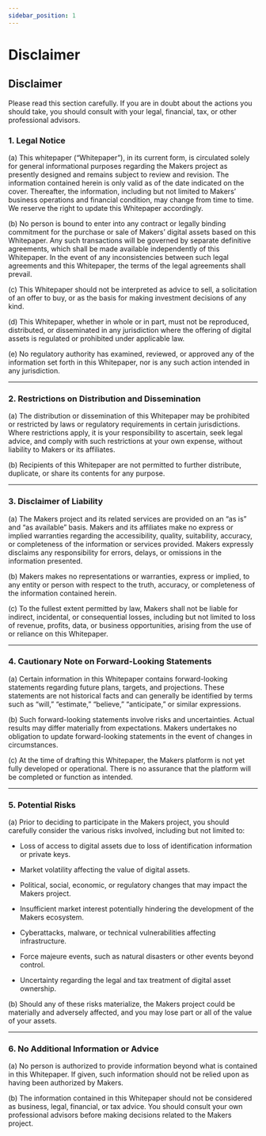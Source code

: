 ```yaml
---
sidebar_position: 1
---
```


# Disclaimer


## Disclaimer

Please read this section carefully. If you are in doubt about the actions you should take, you should consult with your legal, financial, tax, or other professional advisors.

### 1. Legal Notice

(a) This whitepaper (“Whitepaper”), in its current form, is circulated solely for general informational purposes regarding the Makers project as presently designed and remains subject to review and revision. The information contained herein is only valid as of the date indicated on the cover. Thereafter, the information, including but not limited to Makers’ business operations and financial condition, may change from time to time. We reserve the right to update this Whitepaper accordingly.

(b) No person is bound to enter into any contract or legally binding commitment for the purchase or sale of Makers’ digital assets based on this Whitepaper. Any such transactions will be governed by separate definitive agreements, which shall be made available independently of this Whitepaper. In the event of any inconsistencies between such legal agreements and this Whitepaper, the terms of the legal agreements shall prevail.

(c) This Whitepaper should not be interpreted as advice to sell, a solicitation of an offer to buy, or as the basis for making investment decisions of any kind.

(d) This Whitepaper, whether in whole or in part, must not be reproduced, distributed, or disseminated in any jurisdiction where the offering of digital assets is regulated or prohibited under applicable law.

(e) No regulatory authority has examined, reviewed, or approved any of the information set forth in this Whitepaper, nor is any such action intended in any jurisdiction.

----------

### 2. Restrictions on Distribution and Dissemination

(a) The distribution or dissemination of this Whitepaper may be prohibited or restricted by laws or regulatory requirements in certain jurisdictions. Where restrictions apply, it is your responsibility to ascertain, seek legal advice, and comply with such restrictions at your own expense, without liability to Makers or its affiliates.

(b) Recipients of this Whitepaper are not permitted to further distribute, duplicate, or share its contents for any purpose.

----------

### 3. Disclaimer of Liability

(a) The Makers project and its related services are provided on an “as is” and “as available” basis. Makers and its affiliates make no express or implied warranties regarding the accessibility, quality, suitability, accuracy, or completeness of the information or services provided. Makers expressly disclaims any responsibility for errors, delays, or omissions in the information presented.

(b) Makers makes no representations or warranties, express or implied, to any entity or person with respect to the truth, accuracy, or completeness of the information contained herein.

(c) To the fullest extent permitted by law, Makers shall not be liable for indirect, incidental, or consequential losses, including but not limited to loss of revenue, profits, data, or business opportunities, arising from the use of or reliance on this Whitepaper.

----------

### 4. Cautionary Note on Forward-Looking Statements

(a) Certain information in this Whitepaper contains forward-looking statements regarding future plans, targets, and projections. These statements are not historical facts and can generally be identified by terms such as “will,” “estimate,” “believe,” “anticipate,” or similar expressions.

(b) Such forward-looking statements involve risks and uncertainties. Actual results may differ materially from expectations. Makers undertakes no obligation to update forward-looking statements in the event of changes in circumstances.

(c) At the time of drafting this Whitepaper, the Makers platform is not yet fully developed or operational. There is no assurance that the platform will be completed or function as intended.

----------

### 5. Potential Risks

(a) Prior to deciding to participate in the Makers project, you should carefully consider the various risks involved, including but not limited to:

-   Loss of access to digital assets due to loss of identification information or private keys.
    
-   Market volatility affecting the value of digital assets.
    
-   Political, social, economic, or regulatory changes that may impact the Makers project.
    
-   Insufficient market interest potentially hindering the development of the Makers ecosystem.
    
-   Cyberattacks, malware, or technical vulnerabilities affecting infrastructure.
    
-   Force majeure events, such as natural disasters or other events beyond control.
    
-   Uncertainty regarding the legal and tax treatment of digital asset ownership.
    

(b) Should any of these risks materialize, the Makers project could be materially and adversely affected, and you may lose part or all of the value of your assets.

----------

### 6. No Additional Information or Advice

(a) No person is authorized to provide information beyond what is contained in this Whitepaper. If given, such information should not be relied upon as having been authorized by Makers.

(b) The information contained in this Whitepaper should not be considered as business, legal, financial, or tax advice. You should consult your own professional advisors before making decisions related to the Makers project.